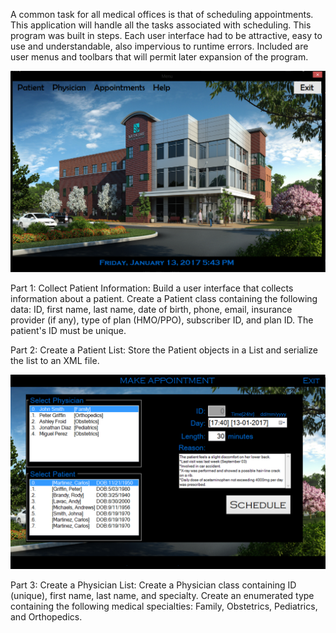 A common task for all medical offices is that of scheduling appointments. This application will handle all the tasks associated with scheduling. This program was built in steps. Each user interface had to be attractive, easy to use and understandable, also impervious to runtime errors. Included are user menus and toolbars that will permit later expansion of the program.


![screenshot1](2.png)

Part 1: Collect Patient Information: Build a user interface that collects information about a patient. Create a Patient class containing the following data: ID, first name, last name, date of birth, phone, email, insurance provider (if any), type of plan (HMO/PPO), subscriber ID, and plan ID. The patient's ID must be unique.

Part 2: Create a Patient List: Store the Patient objects in a List and serialize the list to an XML file.

![screenshot1](1.png)

Part 3: Create a Physician List: Create a Physician class containing ID (unique), first name, last name, and specialty. Create an enumerated type containing the following medical specialties: Family, Obstetrics, Pediatrics, and Orthopedics.

